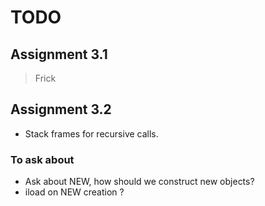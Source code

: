 # TODO

## Assignment 3.1

> Frick

## Assignment 3.2

* Stack frames for recursive calls.

### To ask about
* Ask about NEW, how should we construct new objects?
* iload on NEW creation ?